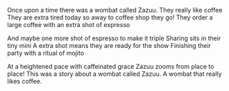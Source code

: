 Once upon a time there was a wombat called Zazuu.
They really like coffee
They are extra tired today so away to coffee shop they go!
They order a large coffee with an extra shot of expresso


And maybe one more shot of espresso to make it triple
Sharing sits in their tiny mini
A extra shot means they are ready for the show
Finishing their party with a ritual of mojito

At a heightened pace with caffeinated grace
Zazuu zooms from place to place!
This was a story about a wombat called Zazuu.
A wombat that really likes coffee.
